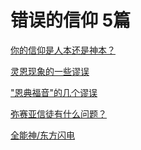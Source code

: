 # 错误的信仰   5篇
    
<a href="/node/27345">你的信仰是人本还是神本？</a>

<a href="/node/26023">灵恩现象的一些谬误</a>

<a href="/node/12906">"恩典福音"的几个谬误</a>

<a href="/node/12600">弥赛亚信徒有什么问题？</a>

<a href="/node/12599">全能神/东方闪电</a>